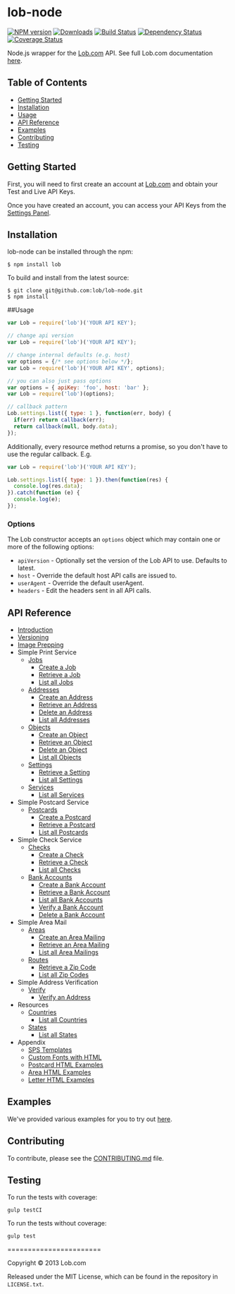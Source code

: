 # lob-node

[downloads-image]: http://img.shields.io/npm/dm/lob.svg
[npm-url]: https://npmjs.org/package/lob
[npm-image]: https://badge.fury.io/js/lob.svg
[travis-url]: https://travis-ci.org/lob/lob-node
[travis-image]: https://travis-ci.org/lob/lob-node.svg?branch=master
[depstat-url]: https://david-dm.org/Lob/Lob-node
[depstat-image]: https://david-dm.org/Lob/Lob-node.svg

[![NPM version][npm-image]][npm-url] [![Downloads][downloads-image]][npm-url]  [![Build Status](https://travis-ci.org/lob/lob-node.svg?branch=master)](https://travis-ci.org/lob/lob-node) [![Dependency Status](https://gemnasium.com/lob/lob-node.svg)](https://gemnasium.com/lob/lob-node) [![Coverage Status](https://coveralls.io/repos/lob/lob-node/badge.svg?branch=master)](https://coveralls.io/r/lob/lob-node?branch=master)

Node.js wrapper for the [Lob.com](https://lob.com) API. See full Lob.com documentation [here](https://lob.com/docs/node).

## Table of Contents

- [Getting Started](#getting-started)
- [Installation](#installation)
- [Usage](#usage)
- [API Reference](#api-reference)
- [Examples](#examples)
- [Contributing](#contributing)
- [Testing](#testing)

## Getting Started

First, you will need to first create an account at [Lob.com](https://dashboard.lob.com/#/register) and obtain your Test and Live API Keys.

Once you have created an account, you can access your API Keys from the [Settings Panel](https://dashboard.lob.com/#/settings).

## Installation

lob-node can be installed through the npm:

```
$ npm install lob
```

To build and install from the latest source:

```
$ git clone git@github.com:lob/lob-node.git
$ npm install
```

##Usage
```javascript
var Lob = require('lob')('YOUR API KEY');

// change api version
var Lob = require('lob')('YOUR API KEY');

// change internal defaults (e.g. host)
var options = {/* see options below */};
var Lob = require('lob')('YOUR API KEY', options);

// you can also just pass options
var options = { apiKey: 'foo', host: 'bar' };
var Lob = require('lob')(options);

// callback pattern
Lob.settings.list({ type: 1 }, function(err, body) {
  if(err) return callback(err);
  return callback(null, body.data);
});
```

Additionally, every resource method returns a promise, so you don't have to use the regular callback. E.g.

```javascript
var Lob = require('lob')('YOUR API KEY');

Lob.settings.list({ type: 1 }).then(function(res) {
  console.log(res.data);
}).catch(function (e) {
  console.log(e);
});
```

### Options
The Lob constructor accepts an `options` object which may contain one or more of the following options:

* `apiVersion` - Optionally set the version of the Lob API to use. Defaults to latest.
* `host` - Override the default host API calls are issued to.
* `userAgent` - Override the default userAgent.
* `headers` - Edit the headers sent in all API calls.

## API Reference

- [Introduction](https://lob.com/docs/node#introduction)
- [Versioning](https://lob.com/docs/node#version)
- [Image Prepping](https://lob.com/docs/node#prepping)
- Simple Print Service
  - [Jobs](https://lob.com/docs/node#jobs)
    - [Create a Job](https://lob.com/docs/node#jobs_create)
    - [Retrieve a Job](https://lob.com/docs/node#jobs_retrieve)
    - [List all Jobs](https://lob.com/docs/node#jobs_list)
  - [Addresses](https://lob.com/docs/node#addresses)
    - [Create an Address](https://lob.com/docs/node#addresses_create)
    - [Retrieve an Address](https://lob.com/docs/node#addresses_retrieve)
    - [Delete an Address](https://lob.com/docs/node#addresses_delete)
    - [List all Addresses](https://lob.com/docs/node#addresses_list)
  - [Objects](https://lob.com/docs/node#objects)
    - [Create an Object](https://lob.com/docs/node#objects_create)
    - [Retrieve an Object](https://lob.com/docs/node#objects_retrieve)
    - [Delete an Object](https://lob.com/docs/node#objects_delete)
    - [List all Objects](https://lob.com/docs/node#objects_list)
  - [Settings](https://lob.com/docs/node#settings)
    - [Retrieve a Setting](https://lob.com/docs/node#settings_retrieve)
    - [List all Settings](https://lob.com/docs/node#settings_list)
  - [Services](https://lob.com/docs/node#services)
    - [List all Services](https://lob.com/docs/node#services_list)
- Simple Postcard Service
  - [Postcards](https://lob.com/docs/node#postcards)
    - [Create a Postcard](https://lob.com/docs/node#postcards_create)
    - [Retrieve a Postcard](https://lob.com/docs/node#postcards_retrieve)
    - [List all Postcards](https://lob.com/docs/node#postcards_list)
- Simple Check Service
  - [Checks](https://lob.com/docs/node#checks)
    - [Create a Check](https://lob.com/docs/node#checks_create)
    - [Retrieve a Check](https://lob.com/docs/node#checks_retrieve)
    - [List all Checks](https://lob.com/docs/node#checks_list)
  - [Bank Accounts](https://lob.com/docs/node#bank-accounts)
    - [Create a Bank Account](https://lob.com/docs/node#bankaccounts_create)
    - [Retrieve a Bank Account](https://lob.com/docs/node#bankaccounts_retrieve)
    - [List all Bank Accounts](https://lob.com/docs/node#bankaccounts_list)
    - [Verify a Bank Account](https://lob.com/docs/node#bankaccounts_verify)
    - [Delete a Bank Account](https://lob.com/docs/node#bankaccounts_delete)
- Simple Area Mail
  - [Areas](https://lob.com/docs/node#areas)
    - [Create an Area Mailing](https://lob.com/docs/node#areas_create)
    - [Retrieve an Area Mailing](https://lob.com/docs/node#areas_retrieve)
    - [List all Area Mailings](https://lob.com/docs/node#areas_list)
  - [Routes](https://lob.com/docs/node#routes)
    - [Retrieve a Zip Code](https://lob.com/docs/node#routes_retrieve)
    - [List all Zip Codes](https://lob.com/docs/node#routes_list)
- Simple Address Verification
  - [Verify](https://lob.com/docs/node#verify)
    - [Verify an Address](https://lob.com/docs/node#verify_create)
- Resources
  - [Countries](https://lob.com/docs/node#countries)
    - [List all Countries](https://lob.com/docs/node#countries_list)
  - [States](https://lob.com/docs/node#states)
    - [List all States](https://lob.com/docs/node#states_list)
- Appendix
  - [SPS Templates](https://lob.com/docs/node#sps-templates)
  - [Custom Fonts with HTML](https://lob.com/docs/node#html-fonts)
  - [Postcard HTML Examples](https://lob.com/docs/node#postcard-examples)
  - [Area HTML Examples](https://lob.com/docs/node#area-examples)
  - [Letter HTML Examples](https://lob.com/docs/node#letter-examples)

## Examples

We've provided various examples for you to try out [here](https://github.com/lob/lob-node/tree/master/examples).

## Contributing

To contribute, please see the [CONTRIBUTING.md](https://github.com/lob/lob-node/blob/master/CONTRIBUTING.md) file.

## Testing

To run the tests with coverage:

    gulp testCI

To run the tests without coverage:

    gulp test

=======================

Copyright &copy; 2013 Lob.com

Released under the MIT License, which can be found in the repository in `LICENSE.txt`.
